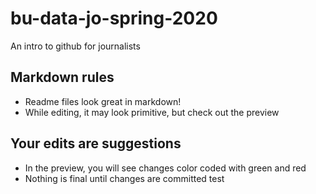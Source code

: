 # bu-data-jo-spring-2020
An intro to github for journalists

## Markdown rules
* Readme files look great in markdown!
* While editing, it may look primitive, but check out the preview

## Your edits are suggestions
* In the preview, you will see changes color coded with green and red
* Nothing is final until changes are committed
 test
 
